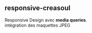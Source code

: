 ## responsive-creasoul
Responsive Design avec **media queries**.
<br>
intégration des maquettes JPEG

